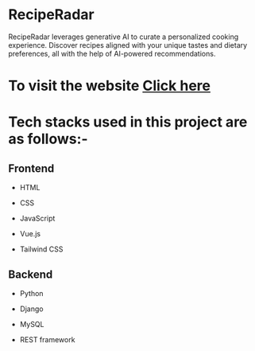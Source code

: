 # RecipeRadar


RecipeRadar leverages generative AI to curate a personalized cooking experience. Discover recipes aligned with your unique tastes and dietary preferences, all with the help of AI-powered recommendations.


# To visit the website [Click here]()

# Tech stacks used in this project are as follows:-

## Frontend

- HTML
  
- CSS

- JavaScript

- Vue.js

- Tailwind CSS

## Backend

- Python
  
- Django

- MySQL

- REST framework
